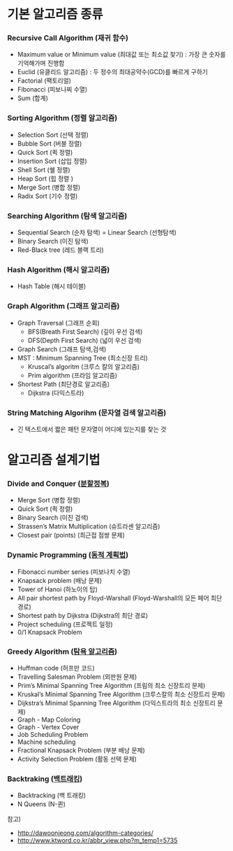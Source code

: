 # 기본 알고리즘 종류
### Recursive Call Algorithm (재귀 함수)

- Maximum value or Minimum value (최대값 또는 최소값 찾기) : 가장 큰 숫자를 기억해가며 진행함
- Euclid (유클리드 알고리즘) : 두 정수의 최대공약수(GCD)를 빠르게 구하기
- Factorial (팩토리얼)
- Fibonacci (피보나찌 수열)
- Sum (합계)

### Sorting Algorithm (정렬 알고리즘)

- Selection Sort (선택 정렬)
- Bubble Sort (버블 정렬)
- Quick Sort (퀵 정렬)
- Insertion Sort (삽입 정렬)
- Shell Sort (쉘 정렬)
- Heap Sort (힙 정렬 )
- Merge Sort (병합 정렬)
- Radix Sort (기수 정렬)

### Searching Algorithm (탐색 알고리즘)

- Sequential Search (순차 탐색) = Linear Search (선형탐색)
- Binary Search (이진 탐색)
- Red-Black tree (레드 블랙 트리)

### Hash Algorithm (해시 알고리즘)

- Hash Table (해시 테이블)

### Graph Algorithm (그래프 알고리즘)

- Graph Traversal (그래프 순회)
  - BFS(Breath First Search) (깊이 우선 검색)
  - DFS(Depth First Search) (넓이 우선 검색)
- Graph Search (그래프 탐색,검색)
- MST : Minimum Spanning Tree (최소신장 트리)
  - Kruscal’s algoritm (크루스 칼의 알고리즘)
  - Prim algorithm (프라임 알고리즘)
- Shortest Path (최단경로 알고리즘)
  - Dijkstra (다익스트라)

### String Matching Algorihm (문자열 검색 알고리즘)

- 긴 텍스트에서 짧은 패턴 문자열이 어디에 있는지를 찾는 것
# 알고리즘 설계기법
### Divide and Conquer ([분할정복](https://github.com/triflingness/CSnCT-Study/blob/64e879f8b9ed4d1cb307abe8a5cf50adb6ba2e83/Algorithm/4.%20Divide%20and%20Conquer.md))

- Merge Sort (병합 정렬)
- Quick Sort (퀵 정렬)
- Binary Search (이진 검색)
- Strassen’s Matrix Multiplication (슈트라센 알고리즘)
- Closest pair (points) (최근접 점쌍 문제)

### Dynamic Programming ([동적 계획법](https://github.com/triflingness/CSnCT-Study/blob/64e879f8b9ed4d1cb307abe8a5cf50adb6ba2e83/Algorithm/3.%20Dynamic%20Programming.md))
- Fibonacci number series (피보나치 수열)
- Knapsack problem (배낭 문제)
- Tower of Hanoi (하노이의 탑)
- All pair shortest path by Floyd-Warshall (Floyd-Warshall의 모든 페어 최단 경로)
- Shortest path by Dijkstra (Dijkstra의 최단 경로)
- Project scheduling (프로젝트 일정)
- 0/1 Knapsack Problem

### Greedy Algorithm ([탐욕 알고리즘](https://github.com/triflingness/CSnCT-Study/blob/64e879f8b9ed4d1cb307abe8a5cf50adb6ba2e83/Algorithm/2.%20Greedy%20Algorithm.md))
- Huffman code (허프만 코드)
- Travelling Salesman Problem (외판원 문제)
- Prim’s Minimal Spanning Tree Algorithm (프림의 최소 신장트리 문제)
- Kruskal’s Minimal Spanning Tree Algorithm (크루스칼의 최소 신장트리 문제)
- Dijkstra’s Minimal Spanning Tree Algorithm (다익스트라의 최소 신장트리 문제)
- Graph - Map Coloring
- Graph - Vertex Cover
- Job Scheduling Problem
- Machine scheduling
- Fractional Knapsack Problem (부분 배낭 문제)
- Activity Selection Problem (활동 선택 문제)

### Backtraking ([백트래킹](https://github.com/triflingness/CSnCT-Study/blob/64e879f8b9ed4d1cb307abe8a5cf50adb6ba2e83/Algorithm/5.%20Backtracking.md))
- Backtracking (백 트래킹)
- N Queens (N-퀸)

참고)
* http://dawoonjeong.com/algorithm-categories/
* http://www.ktword.co.kr/abbr_view.php?m_temp1=5735
